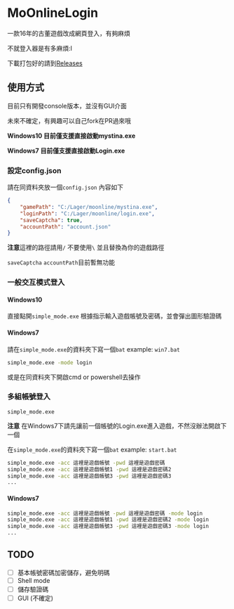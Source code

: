 # MoOnlineLogin

一款16年的古董遊戲改成網頁登入，有夠麻煩

不就登入器是有多麻煩:I



下載打包好的請到[Releases](https://github.com/takidog/MoOnlineLogin/releases)



## 使用方式

目前只有開發console版本，並沒有GUI介面

未來不確定，有興趣可以自己fork在PR過來哦



**Windows10 目前僅支援直接啟動mystina.exe**  

**Windows7 目前僅支援直接啟動Login.exe** 

### 設定config.json

請在同資料夾放一個`config.json` 內容如下

```json
{
    "gamePath": "C:/Lager/moonline/mystina.exe",
    "loginPath": "C:/Lager/moonline/login.exe",
    "saveCaptcha": true,
    "accountPath": "account.json"
}
```

**注意**這裡的路徑請用`/` 不要使用`\`  並且替換為你的遊戲路徑

`saveCaptcha` `accountPath`目前暫無功能

### 一般交互模式登入

#### Windows10

直接點開`simple_mode.exe` 根據指示輸入遊戲帳號及密碼，並會彈出圖形驗證碼



#### Windows7

請在`simple_mode.exe`的資料夾下寫一個`bat`  example: `win7.bat`

```bash
simple_mode.exe -mode login
```



或是在同資料夾下開啟cmd or powershell去操作

### 多組帳號登入

`simple_mode.exe`  

**注意** 在Windows7下請先讓前一個帳號的Login.exe進入遊戲，不然沒辦法開啟下一個

在`simple_mode.exe`的資料夾下寫一個`bat`  example: `start.bat`

```bash
simple_mode.exe -acc 這裡是遊戲帳號 -pwd 這裡是遊戲密碼
simple_mode.exe -acc 這裡是遊戲帳號1 -pwd 這裡是遊戲密碼2
simple_mode.exe -acc 這裡是遊戲帳號3 -pwd 這裡是遊戲密碼3
...
```

#### Windows7

```bash
simple_mode.exe -acc 這裡是遊戲帳號 -pwd 這裡是遊戲密碼 -mode login
simple_mode.exe -acc 這裡是遊戲帳號1 -pwd 這裡是遊戲密碼2 -mode login
simple_mode.exe -acc 這裡是遊戲帳號3 -pwd 這裡是遊戲密碼3 -mode login
...
```



## TODO

- [ ] 基本帳號密碼加密儲存，避免明碼
- [ ] Shell mode
- [ ] 儲存驗證碼
- [ ] GUI (不確定)